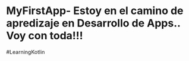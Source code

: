 # MyFirstApp- Estoy en el camino de apredizaje en Desarrollo de Apps.. Voy con toda!!! 

#LearningKotlin
